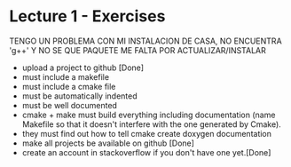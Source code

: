 # Lecture 1 - Exercises
TENGO UN PROBLEMA CON MI INSTALACION DE CASA, NO ENCUENTRA 'g++' Y NO SE QUE PAQUETE ME FALTA POR ACTUALIZAR/INSTALAR
- upload a project to github [Done]
- must include a makefile
- must include a cmake file
- must be automatically indented
- must be well documented
- cmake + make must build everything including documentation (name Makefile so that it doesn't 
  interfere with the one generated by Cmake).
- they must find out how to tell cmake create doxygen documentation
- make all projects be available on github [Done]
- create an account in stackoverflow if you don't have one yet.[Done]

